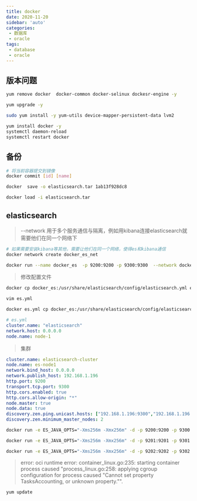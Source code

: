 ```yaml
---
title: docker
date: 2020-11-20
sidebar: 'auto'
categories:
 - 数据库
 - oracle
tags:
 - database
 - oracle
---
```


## 版本问题

```sh
yum remove docker  docker-common docker-selinux dockesr-engine -y

yum upgrade -y

sudo yum install -y yum-utils device-mapper-persistent-data lvm2

yum install docker -y
systemctl daemon-reload
systemctl restart docker
```

## 备份

```sh
# 将当前容器提交到镜像
docker commit [id] [name]

docker  save -o elasticsearch.tar 1ab13f928dc8

docker load -i elasticsearch.tar
```

## elasticsearch

> --network 用于多个服务通信与隔离，例如用kibana连接elasticsearch就需要他们在同一个网络下

```sh
# 如果需要安装kibana等其他，需要让他们在同一个网络，使得es和kibana通信
docker network create docker_es_net

docker run --name docker_es  -p 9200:9200 -p 9300:9300  --network docker_es_net -e "discovery.type=single-node" 1ab13f928dc8
```

> 修改配置文件

```sh
docker cp docker_es:/usr/share/elasticsearch/config/elasticsearch.yml es.yml

vim es.yml

docker es.yml cp docker_es:/usr/share/elasticsearch/config/elasticsearch.yml 
```

```yml
# es.yml
cluster.name: "elasticsearch"
network.host: 0.0.0.0
node.name: node-1
```

> 集群

```yml
cluster.name: elasticsearch-cluster
node.name: es-node1
network.bind_host: 0.0.0.0
network.publish_host: 192.168.1.196
http.port: 9200
transport.tcp.port: 9300
http.cors.enabled: true
http.cors.allow-origin: "*"
node.master: true
node.data: true
discovery.zen.ping.unicast.hosts: ["192.168.1.196:9300","192.168.1.196:9301","192.168.1.196:9302"]
discovery.zen.minimum_master_nodes: 2
```

```sh
docker run -e ES_JAVA_OPTS="-Xms256m -Xmx256m" -d -p 9200:9200 -p 9300:9300 -v /usr/local/westar/es/config/es1.yml:/usr/share/elasticsearch/config/elasticsearch.yml -v /usr/local/westar/es/data1:/usr/share/elasticsearch/data --name docker_es01 --network=docker_es_net 1ab13f928dc8

docker run -e ES_JAVA_OPTS="-Xms256m -Xmx256m" -d -p 9201:9201 -p 9301:9301 -v /usr/local/westar/es/config/es2.yml:/usr/share/elasticsearch/config/elasticsearch.yml -v /usr/local/westar/es/data2:/usr/share/elasticsearch/data --name docker_es02 --network=docker_es_net 1ab13f928dc8

docker run -e ES_JAVA_OPTS="-Xms256m -Xmx256m" -d -p 9202:9202 -p 9302:9302 -v /usr/local/westar/es/config/es3.yml:/usr/share/elasticsearch/config/elasticsearch.yml -v /usr/local/westar/es/data3:/usr/share/elasticsearch/data --name docker_es03 --network=docker_es_net 1ab13f928dc8

```

> error: oci runtime error: container_linux.go:235: starting container process caused "process_linux.go:258: applying cgroup configuration for process caused \"Cannot set property TasksAccounting, or unknown property.\"".

```sh
yum update
```


